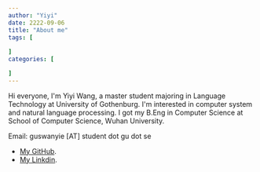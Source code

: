 ```yaml
---
author: "Yiyi"
date: 2222-09-06
title: "About me"
tags: [
 
]
categories: [

]
---
```

Hi everyone, I'm Yiyi Wang, a master student majoring in Language Technology at University of Gothenburg. I'm interested in computer system and natural language processing. I got my B.Eng in Computer Science at School of Computer Science, Wuhan University. 

Email: guswanyie [AT] student dot gu dot se

* [My GitHub](https://github.com/Braveoneone).
* [My Linkdin](https://www.linkedin.com/in/yiyi-wang-0551b7179/).